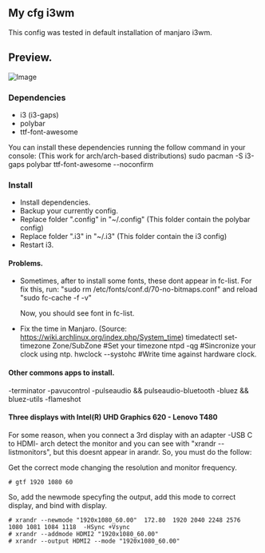 
## My cfg i3wm 
This config was tested in default installation of manjaro i3wm.

## Preview.
![Image](https://i.imgur.com/x4mZBhr.jpg)

### Dependencies
- i3 (i3-gaps)
- polybar
- ttf-font-awesome

You can install these dependencies running the follow command in your console: (This work for arch/arch-based distributions)
    sudo pacman -S i3-gaps polybar ttf-font-awesome --noconfirm

### Install
- Install dependencies.
- Backup your currently config.
- Replace folder ".config" in "~/.config" (This folder contain the polybar config)
- Replace folder ".i3" in "~/.i3" (This folder contain the i3 config)
- Restart i3.

#### Problems.
- Sometimes, after to install some fonts, these dont appear in fc-list. For fix this, run:
    "sudo rm /etc/fonts/conf.d/70-no-bitmaps.conf"
  and reload 
    "sudo fc-cache -f -v"

  Now, you should see font in fc-list.

- Fix the time in Manjaro. (Source: https://wiki.archlinux.org/index.php/System_time)
    timedatectl set-timezone Zone/SubZone #Set your timezone
    ntpd -qg #Sincronize your clock using ntp.
    hwclock --systohc #Write time against hardware clock.

#### Other commons apps to install.
 -terminator 
 -pavucontrol
 -pulseaudio && pulseaudio-bluetooth
 -bluez && bluez-utils
 -flameshot

#### Three displays with Intel(R) UHD Graphics 620 - Lenovo T480
 For some reason, when you connect a 3rd display with an adapter -USB C to HDMI- arch detect the monitor and you can see with "xrandr --listmonitors", but this doesnt appear in arandr. So, you must do the follow:

Get the correct mode changing the resolution and monitor frequency.

    # gtf 1920 1080 60
    
So, add the newmode specyfing the output, add this mode to correct display, and bind with display.

    # xrandr --newmode "1920x1080_60.00"  172.80  1920 2040 2248 2576  1080 1081 1084 1118  -HSync +Vsync
    # xrandr --addmode HDMI2 "1920x1080_60.00"
    # xrandr --output HDMI2 --mode "1920x1080_60.00"

 
